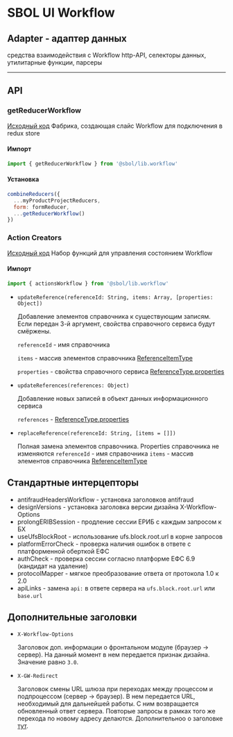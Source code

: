 # SBOL UI Workflow

## Adapter - адаптер данных

средства взаимодействия с Workflow http-API, селекторы данных, утилитарные функции, парсеры

---

## API

### getReducerWorkflow
[Исходный код](https://sbtatlas.sigma.sbrf.ru/stash/projects/PLSBOL-LIBS/repos/lib.workflow/browse/src/index.js)
Фабрика, создающая слайс Workflow для подключения в redux store

#### Импорт
```javascript
import { getReducerWorkflow } from '@sbol/lib.workflow'
```

#### Установка

```javascript
combineReducers({
  ...myProductProjectReducers,
  form: formReducer,
  ...getReducerWorkflow()
})
```

### Action Creators
[Исходный код](https://sbtatlas.sigma.sbrf.ru/stash/projects/PLSBOL-LIBS/repos/lib.workflow/browse/src/adapter/actions/index.js)
Набор функций для управления состоянием Workflow

#### Импорт
```javascript
import { actionsWorkflow } from '@sbol/lib.workflow'
```

* `updateReference(referenceId: String, items: Array, [properties: Object])`
  
  Добавление элементов справочника к существующим записям. Если передан 3-й аргумент, свойства справочного сервиса будут смёржены. 
  
  `referenceId` - имя справочника

  `items` - массив элементов справочника [ReferenceItemType](https://sbtatlas.sigma.sbrf.ru/wiki/pages/viewpage.action?pageId=96993382#id-ПротоколобменаСБОЛUIWorkflow-ReferenceItemType)

  `properties` - свойства справочного сервиса [ReferenceType.properties](https://sbtatlas.sigma.sbrf.ru/wiki/pages/viewpage.action?pageId=96993382#id-ПротоколобменаСБОЛUIWorkflow-ReferenceType)


* `updateReferences(references: Object)`

  Добавление новых записей  в объект данных информационного сервиса

  `references` - [ReferenceType.properties](https://sbtatlas.sigma.sbrf.ru/wiki/pages/viewpage.action?pageId=96993382#id-ПротоколобменаСБОЛUIWorkflow-ReferenceType)


* `replaceReference(referenceId: String, [items = []])`

  Полная замена элементов справочника. Properties справочника не изменяются
  `referenceId` - имя справочника
  `items` - массив элементов справочника [ReferenceItemType](https://sbtatlas.sigma.sbrf.ru/wiki/pages/viewpage.action?pageId=96993382#id-ПротоколобменаСБОЛUIWorkflow-ReferenceItemType)

## Стандартные интерцепторы

* antifraudHeadersWorkflow - установка заголовков antifraud
* designVersions - установка заголовка версии дизайна X-Workflow-Options
* prolongERIBSession - продление сессии ЕРИБ с каждым запросом к БХ
* useUfsBlockRoot - использование ufs.block.root.url в корне запросов
* platformErrorCheck - проверка наличия ошибок в ответе с платформенной оберткой ЕФС
* authCheck - проверка сессии согласно платформе ЕФС 6.9 (кандидат на удаление)
* protocolMapper - мягкое преобразование ответа от протокола 1.0 к 2.0
* apiLinks - замена `api:` в ответе сервера на `ufs.block.root.url` или `base.url`

## Дополнительные заголовки

* `X-Workflow-Options`

  Заголовок доп. информации о фронтальном модуле (браузер -> сервер).
  На данный момент в нем передается признак дизайна. Значение равно `3.0`.

* `X-GW-Redirect`

  Заголовок смены URL шлюза при переходах между процессом и подпроцессом (сервер -> браузер).
  В нем передается URL, необходимый для дальнейшей работы. С ним возвращается обновленный ответ сервера.
  Повторые запросы в рамках того же перехода по новому адресу делаются.
  Дополнительноо о заголовке [тут](https://sbtatlas.sigma.sbrf.ru/wiki/pages/viewpage.action?pageId=566526404).
